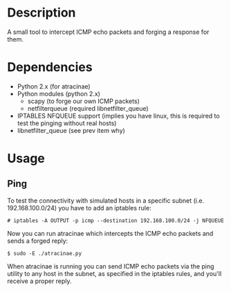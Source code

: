 # Description

A small tool to intercept ICMP echo packets and forging a response for them.

# Dependencies

* Python 2.x (for atracinae)
* Python modules (python 2.x)
  * scapy (to forge our own ICMP packets)
  * netfilterqueue (required libnetfilter\_queue)
* IPTABLES NFQUEUE support (implies you have linux, this is required to test
  the pinging without real hosts)
* libnetfilter\_queue (see prev item why)

# Usage

## Ping

To test the connectivity with simulated hosts in a specific subnet (i.e.
192.168.100.0/24) you have to add an iptables rule:

```
# iptables -A OUTPUT -p icmp --destination 192.168.100.0/24 -j NFQUEUE
```

Now you can run atracinae which intercepts the ICMP echo packets and sends
a forged reply:

```
$ sudo -E ./atracinae.py
```

When atracinae is running you can send ICMP echo packets via the ping utility
to any host in the subnet, as specified in the iptables rules, and you'll
receive a proper reply.

